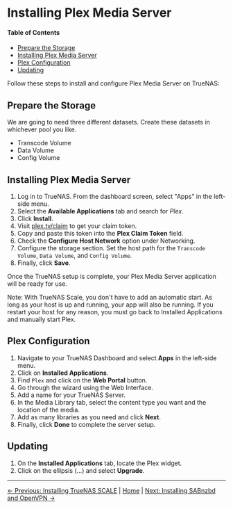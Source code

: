 # Installing Plex Media Server

#### Table of Contents
- [Prepare the Storage](#prepare-the-storage)
- [Installing Plex Media Server](#installing-plex-media-server)
- [Plex Configuration](#plex-configuration)
- [Updating](#updating)

Follow these steps to install and configure Plex Media Server on TrueNAS:

## Prepare the Storage
We are going to need three different datasets. Create these datasets in whichever pool you like.
- Transcode Volume
- Data Volume
- Config Volume

## Installing Plex Media Server
1. Log in to TrueNAS. From the dashboard screen, select "Apps" in the left-side menu.
2. Select the **Available Applications** tab and search for *Plex*.
3. Click **Install**.
4. Visit [plex.tv/claim](https://www.plex.tv/claim/) to get your claim token.
5. Copy and paste this token into the **Plex Claim Token** field.
6. Check the **Configure Host Network** option under Networking.
7. Configure the storage section. Set the host path for the `Transcode Volume`, `Data Volume`, and `Config Volume`.
8. Finally, click **Save**.

Once the TrueNAS setup is complete, your Plex Media Server application will be ready for use.

Note: With TrueNAS Scale, you don't have to add an automatic start. As long as your host is up and running, your app will also be running. If you restart your host for any reason, you must go back to Installed Applications and manually start Plex.

## Plex Configuration

1. Navigate to your TrueNAS Dashboard and select **Apps** in the left-side menu.
2. Click on **Installed Applications**.
3. Find `Plex` and click on the **Web Portal** button.
4. Go through the wizard using the Web Interface.
5. Add a name for your TrueNAS Server.
6. In the Media Library tab, select the content type you want and the location of the media.
7. Add as many libraries as you need and click **Next**.
8. Finally, click **Done** to complete the server setup.

## Updating
1. On the **Installed Applications** tab, locate the Plex widget.
2. Click on the ellipsis (...) and select **Upgrade**.

---

[&larr; Previous: Installing TrueNAS SCALE](Installing%20TrueNAS%20Scale.md) | [Home](README.md) | [Next: Installing SABnzbd and OpenVPN &rarr;](Installing%20SABnzbd%20%26%20VPN.md)
